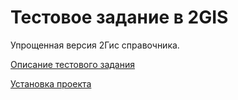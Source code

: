 
# Тестовое задание в 2GIS

Упрощенная версия 2Гис справочника. 

[Описание тестового задания](docs/description.md)

[Установка проекта](docs/getting-started.md)

